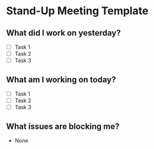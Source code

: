 # Stand-Up Meeting Template

## What did I work on yesterday?
- [ ] Task 1
- [ ] Task 2
- [ ] Task 3

## What am I working on today?
- [ ] Task 1
- [ ] Task 2
- [ ] Task 3

## What issues are blocking me?
- None